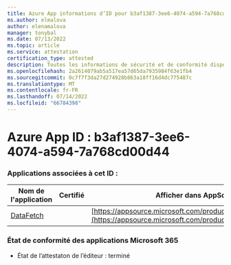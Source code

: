 ```yaml
---
title: Azure App informations d’ID pour b3af1387-3ee6-4074-a594-7a768cd00d44
ms.author: elmalova
author: elenamalova
manager: tonybal
ms.date: 07/13/2022
ms.topic: article
ms.service: attestation
certification_type: attested
description: Toutes les informations de sécurité et de conformité disponibles pour b3af1387-3ee6-4074-a594-7a768cd00d44.
ms.openlocfilehash: 2a2614079ab5a517ea57d65da7935984f63e1fb4
ms.sourcegitcommit: 0c7f7f3da27d274928b863a18ff16d4dc775487c
ms.translationtype: MT
ms.contentlocale: fr-FR
ms.lasthandoff: 07/14/2022
ms.locfileid: "66784398"
---
```

# <a name="azure-app-id-b3af1387-3ee6-4074-a594-7a768cd00d44"></a>Azure App ID : b3af1387-3ee6-4074-a594-7a768cd00d44


### <a name="apps-associated-with-this-id"></a>Applications associées à cet ID :
| **Nom de l'application** | **Certifié** | **Afficher dans AppSource** |
|--------------|---------------|-----------------------|
| [DataFetch](../forward/WA200003961.md) |  | [https://appsource.microsoft.com/product/office/WA200003961](https://appsource.microsoft.com/product/office/WA200003961) |

### <a name="microsoft-365-app-compliance-status"></a>État de conformité des applications Microsoft 365
- État de l’attestaton de l’éditeur : terminé
